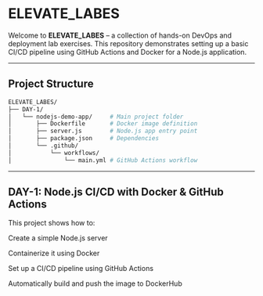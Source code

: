 # ELEVATE_LABES

Welcome to **ELEVATE_LABES** – a collection of hands-on DevOps and deployment lab exercises. This repository demonstrates setting up a basic CI/CD pipeline using GitHub Actions and Docker for a Node.js application.

---

## Project Structure

```bash
ELEVATE_LABES/
├── DAY-1/
│   └── nodejs-demo-app/     # Main project folder
│       ├── Dockerfile       # Docker image definition
│       ├── server.js        # Node.js app entry point
│       ├── package.json     # Dependencies
│       └── .github/
│           └── workflows/
│               └── main.yml # GitHub Actions workflow

```
---

## DAY-1: Node.js CI/CD with Docker & GitHub Actions
This project shows how to:

Create a simple Node.js server

Containerize it using Docker

Set up a CI/CD pipeline using GitHub Actions

Automatically build and push the image to DockerHub

